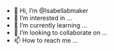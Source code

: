 - 👋 Hi, I’m @Isabellabmaker
- 👀 I’m interested in ...
- 🌱 I’m currently learning ...
- 💞️ I’m looking to collaborate on ...
- 📫 How to reach me ...

<!---
Isabellabmaker/Isabellabmaker is a ✨ special ✨ repository because its `README.md` (this file) appears on your GitHub profile.
You can click the Preview link to take a look at your changes.
--->

